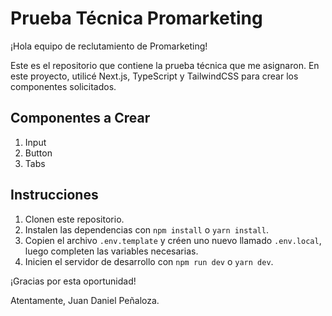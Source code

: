 # Prueba Técnica Promarketing

¡Hola equipo de reclutamiento de Promarketing!

Este es el repositorio que contiene la prueba técnica que me asignaron. En este proyecto, utilicé Next.js, TypeScript y TailwindCSS para crear los componentes solicitados.

## Componentes a Crear

1. Input
2. Button
3. Tabs

## Instrucciones

1. Clonen este repositorio.
2. Instalen las dependencias con `npm install` o `yarn install`.
3. Copien el archivo `.env.template` y créen uno nuevo llamado `.env.local`, luego completen las variables necesarias.
4. Inicien el servidor de desarrollo con `npm run dev` o `yarn dev`.

¡Gracias por esta oportunidad!

Atentamente,
Juan Daniel Peñaloza.
